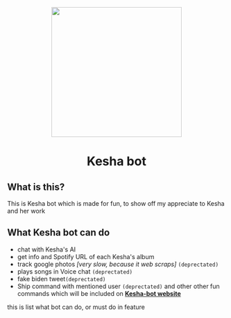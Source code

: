 <div align="center">	
	<img src="https://pbs.twimg.com/profile_images/1650857907884531713/JKsvLVG7_400x400.jpg" width="300">
<h1>Kesha bot</h1>
</div>

## What is this?

This is Kesha bot which is made for fun, to show off my appreciate to Kesha and her work

## What Kesha bot can do

* chat with Kesha's AI
* get info and Spotify URL of each Kesha's album
* track google photos *[very slow, because it web scraps]* `(deprectated)`
* plays songs in Voice chat `(deprectated)` 
* fake biden tweet`(deprectated)`
* Ship command with mentioned user `(deprectated)`
and other other fun commands which will be included on **[Kesha-bot website](https://kesha.netlify.app/)** 

 this is list what bot can do, or must do in feature
